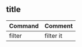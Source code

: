 ## title

| **Command** | **Comment** |
|------------|------------|
| filter    | filter it        |

